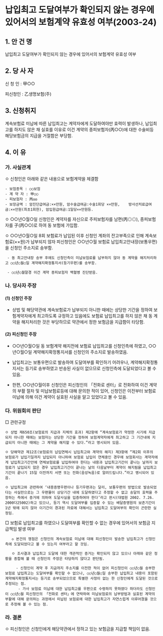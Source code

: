 # 납입최고 도달여부가 확인되지 않는 경우에 있어서의 보험계약 유효성 여부(2003-24)

## 1. 안 건 명
납입최고 도달여부가 확인되지 않는 경우에 있어서의 보험계약 유효성 여부

## 2. 당 사 자

신 청 인 : 甲○○ 

피신청인 : 乙생명보험(주) 

## 3. 신청취지

계속보험료 미납에 따른 납입최고는 계약자에게 도달하여야만 효력이 발생하나, 납입최고를 하지도 않은 채 실효를 이유로 이건 계약의 종피보험자(丙○○)에 대한 수술비등 해당보험금의 지급을 거절함은 부당함.
 
## 4. 이   유
### 가. 사실관계
  ㅇ 신청인은 아래와 같은 내용으로 보험계약을 체결함   

    - 보험종목 : ○○보험
    - 계 약 자 : 甲○○
    - 피보험자 : 丙◎◎
    - 보장금액 : 암진단급여금:××만원, 암수술급여금:수술1회당 ××만원,    방사선치료급여금:××만원(최초1회한), 암입원급여금:1일당××만원등.

  ㅇ ○○년○월○일 신청인은 계약자를 자신으로 주피보험자를 남편(丙◎◎), 종피보험자를 子(丙○○)로 하여 동 보험에 가입함.

  ㅇ ○○년○월○일 8회 보험료가 납입된 이후 신청인 계좌의 잔고부족으로 인해 계속보험료(××원)가 납부되지 않자 피신청인은 ○○년○월 보험료 납입최고안내장(보통우편)을 신청인 주소지로 송부함.

     - 동 최고안내장 송부 후에도 신청인측이 미납보험료를 납부하지 않아 동 계약을 해지처리하고 ○○년○월○일 계약해지확정통지서(등기우편)를 송부함.
 
     - ○○년○월말경 이건 계약 종피보험자 백혈병 진단받음.



### 나. 당사자 주장

####   (1) 신청인 주장

- 상법 및 해당약관에 계속보험료가 납부되지 아니한 때에는 상당한 기간을 정하여 보험계약자에게 최고하도록 규정하고 있음에도 보험료 납입최고를 하지 않은 채 동 계약을 해지처리한 것은 부당하므로 약관에서 정한 보험금을 지급함이 타당함.

####   (2) 피신청인 주장

- ○○년○월○일 동 보험계약 해지전에 보험료 납입최고를 신청인측에 하였고, ○○년○월○일 계약해지확정통지서를 신청인의 주소지로 발송하였음.

- 납입최고는 보통우편으로 발송하여 도달여부를 확인하기 어려우나, 계약해지확정통지서는 등기로 송부하였고 반송된 사실이 없으므로 신청인측에 도달되었다고 볼 수 있음.

- 한편, ○○년○월이후 신청인은 피신청인의 「전화로 센터」로 전화하여 이건 계약의 부활 절차 및 미납보험료등에 대해 문의한 적이 있어, 신청인은 이전부터 보험료 미납에 의해 이건 계약이 실효된 사실을 알고 있었다고 볼 수 있음.



### 다. 위원회의 판단

  □ 관련규정 

    ㅇ 상법 제650조(보험료의 지급과 지체의 효과) 제2항에 “계속보험료가 약정한 시기에 지급되지 아니한 때에는 보험자는 상당한 기간을 정하여 보험계약자에게 최고하고 그 기간내에 지급되지 아니한 때에는 그 계약을 해지할 수 있다.”라고 명시되어 있음.

    ㅇ 당해약관 제12조(보험료의 납입연체시 납입최고와 계약의 해지) 제3항에 “제2회 이후의 보험료가 납입기일까지 납입되지 아니하여 보험료 납입이 연체중인 경우에 보험회사는 계약자에게 납입최고기간안에 연체보험료를 납입하여야 한다는 내용과 납입최고기간이 끝나는 날까지 보험료가 납입되지 않은 경우 납입최고기간이 끝나는 날의 다음날부터 계약이 해지됨을 납입최고기간이 끝나기 15일 이전까지 서면 또는 전화(음성녹음)로 알려드립니다.”라고 명시되어 있음.

    ㅇ 납입최고와 관련하여 ‘내용증명우편이나 등기우편과는 달리, 보통우편의 방법으로 발송되었다는 사실만으로는 그 우편물이 상당기간 내에 도달하였다고 추정할 수 없고 송달의 효력을 주장하는 측에서 증거에 의하여 도달사실을 입증하여야 한다’라고 판시(대법원 2002. 7.26. 2000다25002)하고 있으나, 등기 역시 도달여부를 입증할 수 있는 배달증명원의 보존기간이 1년 밖에 되지 않아 이기간이 경과된 자료에 대해서는 납입최고 도달여부의 확인이 곤란한 실정임.


   □ 보험료 납입최고를 하였으나 도달여부를 확인할 수 없는 경우에 있어서의 보험금 지급책임 발생 여부

       ◇ 본건의 쟁점은 신청인의 계속보험료 미납에 대해 피신청인이 발송한 납입최고가 신청인측에 도달되었다고 볼 수 있는지 여부라고 할 것임.

       ㅇ 조사결과 납입최고 도달에 대한 객관적인 증거는 확인되지 않고 있으나 아래와 같은 정황을 종합해 볼 때 신청인의 주장은 타당하지 않다고 판단됨. 

         - 신청인이 계약 후 지금까지 주소지를 이전한 적이 없어 피신청인이 ○○년○월 송부한 보험료 납입최고는 도달여부를 확인할 수 없으나, ○○년○월○일 송부한 납입최고 내용이 포함된 계약해지확정통지서는 등기로 송부되었으므로 특별한 사정이 없는 한 신청인에게 도달된 것으로 추정되는 점.
          - 가사 보험료 미납에 대한 납입최고를 우편으로 수령하지 못하였다 하더라도 신청인이 ○○년○월 피신청인의 「전화로 센터」에 연락하여 미납보험료의 납부방법과 실효된 계약의 부활에 대해 문의하는 과정에서 미납된 보험료에 대한 납입최고가 자연스럽게 이루어졌을 것으로 추정해 볼 수 있는 점.
         

### 라. 결론
ㅇ 피신청인은 신청인에게 해당약관에서 정하고 있는 보험금을 지급할 책임이 없음.